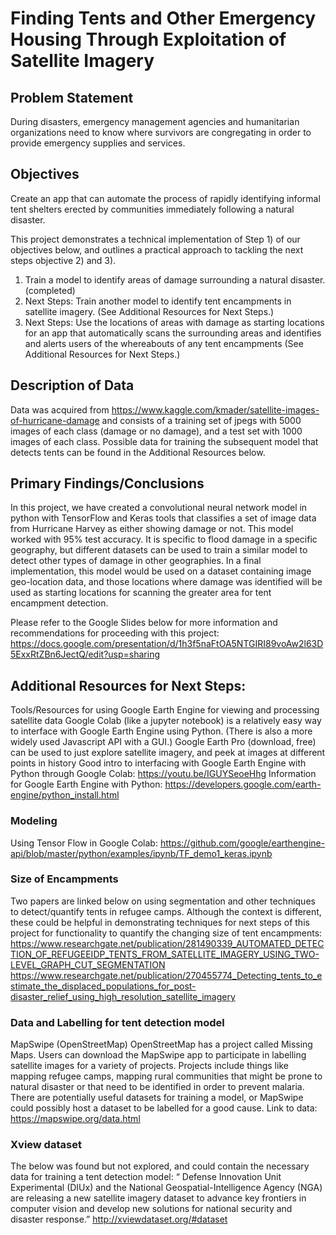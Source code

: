 # Finding Tents and Other Emergency Housing Through Exploitation of Satellite Imagery

## Problem Statement
During disasters, emergency management agencies and humanitarian organizations need to know where survivors are congregating in order to provide emergency supplies and services. 


## Objectives
Create an app that can automate the process of rapidly identifying informal tent shelters erected by communities immediately following a natural disaster.

This project demonstrates a technical implementation of Step 1) of our objectives below, and outlines a practical approach to tackling the next steps objective 2) and 3).
1) Train a model to identify areas of damage surrounding a natural disaster. (completed)
2) Next Steps: Train another model to identify tent encampments in satellite imagery. (See Additional Resources for Next Steps.)
3) Next Steps: Use the locations of areas with damage as starting locations for an app that automatically scans the surrounding areas and identifies and alerts users of the whereabouts of any tent encampments (See Additional Resources for Next Steps.)


## Description of Data
Data was acquired from https://www.kaggle.com/kmader/satellite-images-of-hurricane-damage and consists of a training set of jpegs with 5000 images of each class (damage or no damage), and a test set with 1000 images of each class. Possible data for training the subsequent model that detects tents can be found in the Additional Resources below.


## Primary Findings/Conclusions
In this project, we have created a convolutional neural network model in python with TensorFlow and Keras tools that classifies a set of image data from Hurricane Harvey as either showing damage or not. This model worked with 95% test accuracy. It is specific to flood damage in a specific geography, but different datasets can be used to train a similar model to detect other types of damage in other geographies. In a final implementation, this model would be used on a dataset containing image geo-location data, and those locations where damage was identified will be used as starting locations for scanning the greater area for tent encampment detection.

Please refer to the Google Slides below for more information and recommendations for proceeding with this project: https://docs.google.com/presentation/d/1h3f5naFtOA5NTGIRI89voAw2l63D5ExxRtZBn6JectQ/edit?usp=sharing


## Additional Resources for Next Steps:

Tools/Resources for using Google Earth Engine for viewing and processing satellite data
Google Colab (like a jupyter notebook) is a relatively easy way to interface with Google Earth Engine using Python. (There is also a more widely used Javascript API with a GUI.)
Google Earth Pro (download, free) can be used to just explore satellite imagery, and peek at images at different points in history
Good intro to interfacing with Google Earth Engine with Python through Google Colab: https://youtu.be/IGUYSeoeHhg
Information for Google Earth Engine with Python: https://developers.google.com/earth-engine/python_install.html

### Modeling 
Using Tensor Flow in Google Colab:
https://github.com/google/earthengine-api/blob/master/python/examples/ipynb/TF_demo1_keras.ipynb

### Size of Encampments
Two papers are linked below on using segmentation and other techniques to detect/quantify tents in refugee camps. Although the context is different, these could be helpful in demonstrating techniques for next steps of this project for functionality to quantify the changing size of tent encampments: https://www.researchgate.net/publication/281490339_AUTOMATED_DETECTION_OF_REFUGEEIDP_TENTS_FROM_SATELLITE_IMAGERY_USING_TWO-LEVEL_GRAPH_CUT_SEGMENTATION
https://www.researchgate.net/publication/270455774_Detecting_tents_to_estimate_the_displaced_populations_for_post-disaster_relief_using_high_resolution_satellite_imagery

### Data and Labelling for tent detection model
MapSwipe (OpenStreetMap)
OpenStreetMap has a project called Missing Maps. Users can download the MapSwipe app to participate in labelling satellite images for a variety of projects. Projects include things like mapping refugee camps, mapping rural communities that might be prone to natural disaster or that need to be identified in order to prevent malaria. There are potentially useful datasets for training a model, or MapSwipe could possibly host a dataset to be labelled for a good cause.
Link to data: https://mapswipe.org/data.html

### Xview dataset
The below was found but not explored, and could contain the necessary data for training a tent detection model:
“ Defense Innovation Unit Experimental (DIUx) and the National Geospatial-Intelligence Agency (NGA) are releasing a new satellite imagery dataset to advance key frontiers in computer vision and develop new solutions for national security and disaster response.” http://xviewdataset.org/#dataset

